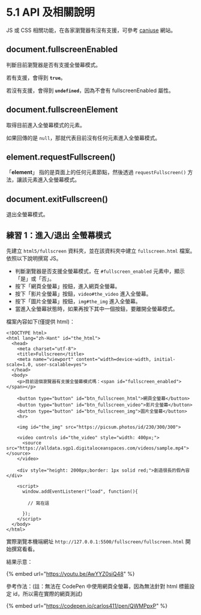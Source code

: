 # 5.1 API 及相關說明

JS 或 CSS 相關功能，在各家瀏覽器有沒有支援，可參考 [caniuse](https://caniuse.com/#search=fullscreenEnabled) 網站。



## document.fullscreenEnabled

判斷目前瀏覽器是否有支援全螢幕模式。

若有支援，會得到 **`true`**。

若沒有支援，會得到 **`undefined`**，因為不會有 fullscreenEnabled 屬性。



## document.fullscreenElement

取得目前進入全螢幕模式的元素。

如果回傳的是 `null`，那就代表目前沒有任何元素進入全螢幕模式。



## element.requestFullscreen()

「**element**」 指的是頁面上的任何元素節點，然後透過 `requestFullscreen()` 方法，讓該元素進入全螢幕模式。



## document.exitFullscreen()

退出全螢幕模式。



## 練習 1：進入/退出 全螢幕模式

先建立 `html5/fullscreen` 資料夾，並在該資料夾中建立 `fullscreen.html` 檔案。依照以下說明撰寫 JS。

* 判斷瀏覽器是否支援全螢幕模式，在 `#fullscreen_enabled` 元素中，顯示「是」或「否」。
* 按下「網頁全螢幕」按鈕，進入網頁全螢幕。
* 按下「影片全螢幕」按鈕，`video#the_video` 進入全螢幕。
* 按下「圖片全螢幕」按鈕，`img#the_img` 進入全螢幕。
* 當進入全螢幕狀態時，如果再按下其中一個按鈕，要離開全螢幕模式。

檔案內容如下(僅提供 html)：

```markup
<!DOCTYPE html>
<html lang="zh-Hant" id="the_html">
  <head>
    <meta charset="utf-8">
    <title>Fullscreen</title>
    <meta name="viewport" content="width=device-width, initial-scale=1.0, user-scalable=yes">
  </head>
  <body>
    <p>目前這個瀏覽器有支援全螢幕模式嗎：<span id="fullscreen_enabled"></span></p>

    <button type="button" id="btn_fullscreen_html">網頁全螢幕</button>
    <button type="button" id="btn_fullscreen_video">影片全螢幕</button>
    <button type="button" id="btn_fullscreen_img">圖片全螢幕</button>
    <hr>

    <img id="the_img" src="https://picsum.photos/id/230/300/300">

    <video controls id="the_video" style="width: 400px;">
      <source src="https://alldata.sgp1.digitaloceanspaces.com/videos/sample.mp4"></source>
    </video>
    
    <div style="height: 2000px;border: 1px solid red;">創造很長的假內容</div>

    <script>
      window.addEventListener("load", function(){

        // 寫在這

      });
    </script>
  </body>
</html>
```

實際瀏覽本機端網址 `http://127.0.0.1:5500/fullscreen/fullscreen.html` 開始撰寫看看。

結果示意：

{% embed url="https://youtu.be/AwYYZ0siQ48" %}



參考作法：(註：無法在 CodePen 中使用網頁全螢幕，因為無法針對 html 標籤設定 id，所以需在實際的網頁測試)

{% embed url="https://codepen.io/carlos411/pen/QWMPpxP" %}



